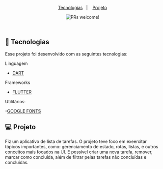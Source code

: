 <p align="center">
  <a href="#-tecnologias">Tecnologias</a>&nbsp;&nbsp;&nbsp;|&nbsp;&nbsp;&nbsp;
  <a href="#-projeto">Projeto</a>
</p>

<p align="center">
 <img src="https://img.shields.io/static/v1?label=PRs&message=welcome&color=49AA26&labelColor=000000" alt="PRs welcome!" />
</p>

<br>










## 🚀 Tecnologias

Esse projeto foi desenvolvido com as seguintes tecnologias:

Linguagem

- [DART](https://dart.dev/)

Frameworks

- [FLUTTER](https://flutter.dev/)

Utilitários: 

-[GOOGLE FONTS](https://fonts.google.com/)


## 💻 Projeto

<p align="left">
Fiz um aplicativo de lista de tarefas. O projeto teve foco em exeercitar tópicos importantes, como: gerenciamento de estado, rotas, listas, e outros conceitos mais focados na UI. É possível criar uma nova tarefa, remover, marcar como concluída, além de filtrar pelas tarefas não concluídas e concluídas.
</p>
